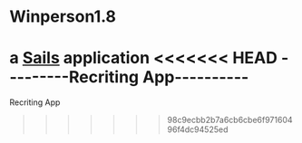 # Winperson1.8

a [Sails](http://sailsjs.org) application
<<<<<<< HEAD
---------Recriting App----------
=======
Recriting App
>>>>>>> 98c9ecbb2b7a6cb6cbe6f97160496f4dc94525ed
